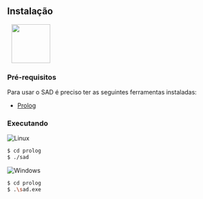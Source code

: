 ## Instalação

<img src="https://custom-icon-badges.herokuapp.com/badge/prolog-blue.svg?logo=prolog&logoColor=white" style="margin-left: 10px;" width="90px">

### Pré-requisitos

Para usar o SAD é preciso ter as seguintes ferramentas instaladas:
 - [Prolog](https://www.swi-prolog.org/download/stable) 

### Executando

![Linux](https://img.shields.io/badge/Linux-FCC624?style=for-the-badge&logo=linux&logoColor=black)

```bash
$ cd prolog
$ ./sad
```

![Windows](https://img.shields.io/badge/Windows-017AD7?style=for-the-badge&logo=windows&logoColor=white)

```bash
$ cd prolog
$ .\sad.exe
```
